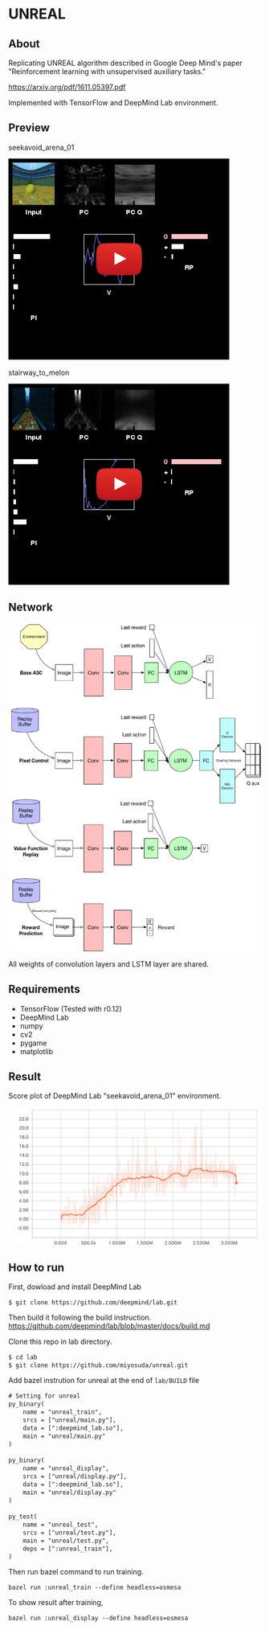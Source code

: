# UNREAL

## About

Replicating UNREAL algorithm described in Google Deep Mind's paper "Reinforcement learning with unsupervised auxiliary tasks."

https://arxiv.org/pdf/1611.05397.pdf

Implemented with TensorFlow and DeepMind Lab environment.

## Preview
seekavoid_arena_01

[![seekavoid_arena_01](./doc/display0.png)](https://youtu.be/yBAEi-0GwEQ)

stairway_to_melon

[![stairway_to_melon](./doc/display1.png)](https://youtu.be/FDA8QqUgdbo)

## Network
![Network](./doc/network0.png)

All weights of convolution layers and LSTM layer are shared.

## Requirements

- TensorFlow (Tested with r0.12)
- DeepMind Lab
- numpy
- cv2
- pygame
- matplotlib

## Result
Score plot of DeepMind Lab "seekavoid_arena_01" environment.

![seekavoid_01_score](./doc/graph_seekavoid_01.png)

## How to run
First, dowload and install DeepMind Lab
```
$ git clone https://github.com/deepmind/lab.git
```
Then build it following the build instruction. 
https://github.com/deepmind/lab/blob/master/docs/build.md

Clone this repo in lab directory.
```
$ cd lab
$ git clone https://github.com/miyosuda/unreal.git
```
Add bazel instrution for unreal at the end of `lab/BUILD` file

```
# Setting for unreal
py_binary(
    name = "unreal_train",
    srcs = ["unreal/main.py"],
    data = [":deepmind_lab.so"],
    main = "unreal/main.py"
)

py_binary(
    name = "unreal_display",
    srcs = ["unreal/display.py"],
    data = [":deepmind_lab.so"],
    main = "unreal/display.py"
)

py_test(
    name = "unreal_test",
    srcs = ["unreal/test.py"],
    main = "unreal/test.py",
    deps = [":unreal_train"],
)
```

Then run bazel command to run training.
```
bazel run :unreal_train --define headless=osmesa
```

To show result after training,
```
bazel run :unreal_display --define headless=osmesa
```
